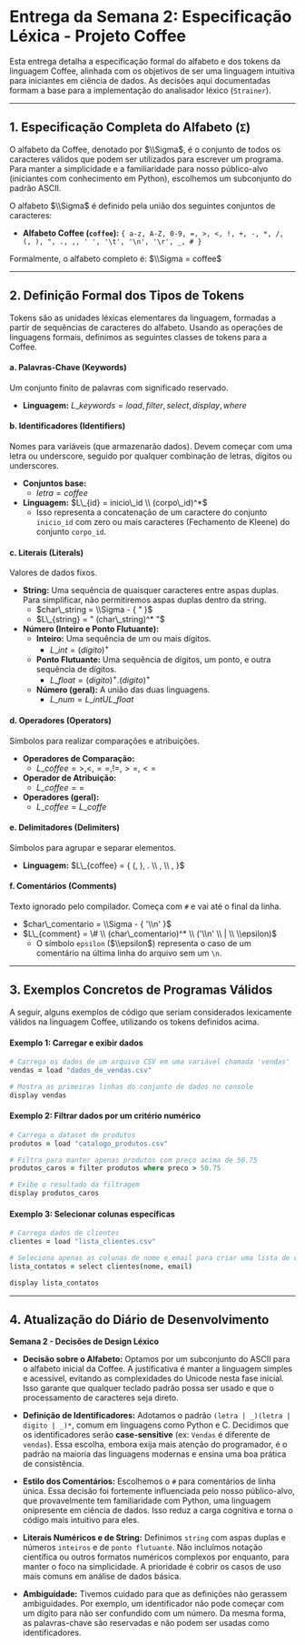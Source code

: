 # Entrega da Semana 2: Especificação Léxica - Projeto Coffee

Esta entrega detalha a especificação formal do alfabeto e dos tokens da linguagem Coffee, alinhada com os objetivos de ser uma linguagem intuitiva para iniciantes em ciência de dados. As decisões aqui documentadas formam a base para a implementação do analisador léxico (`Strainer`).

-----

## 1\. Especificação Completa do Alfabeto (`Σ`)

O alfabeto da Coffee, denotado por $\\Sigma$, é o conjunto de todos os caracteres válidos que podem ser utilizados para escrever um programa. Para manter a simplicidade e a familiaridade para nosso público-alvo (iniciantes com conhecimento em Python), escolhemos um subconjunto do padrão ASCII.

O alfabeto $\\Sigma$ é definido pela união dos seguintes conjuntos de caracteres:

  * **Alfabeto Coffee (`coffee`):**
    `{ a-z, A-Z, 0-9, =, >, <, !, +, -, *, /, (, ), ", ., ,, ' ', '\t', '\n', '\r', _, # }`

Formalmente, o alfabeto completo é:
$\\Sigma = coffee$

-----

## 2\. Definição Formal dos Tipos de Tokens

Tokens são as unidades léxicas elementares da linguagem, formadas a partir de sequências de caracteres do alfabeto. Usando as operações de linguagens formais, definimos as seguintes classes de tokens para a Coffee.

#### a. Palavras-Chave (Keywords)

Um conjunto finito de palavras com significado reservado.

  * **Linguagem:** $L\_{keywords} = { {load, filter, select, display, where} }$

#### b. Identificadores (Identifiers)

Nomes para variáveis (que armazenarão dados). Devem começar com uma letra ou underscore, seguido por qualquer combinação de letras, dígitos ou underscores.

  * **Conjuntos base:**
      * $letra = coffee$
  * **Linguagem:** $L\_{id} = inicio\_id \\ (corpo\_id)^*$
      * Isso representa a concatenação de um caractere do conjunto `inicio_id` com zero ou mais caracteres (Fechamento de Kleene) do conjunto `corpo_id`.

#### c. Literais (Literals)

Valores de dados fixos.

  * **String:** Uma sequência de quaisquer caracteres entre aspas duplas. Para simplificar, não permitiremos aspas duplas dentro da string.
      * $char\_string = \\Sigma - { " }$
      * $L\_{string} = " (char\_string)^* "$
  * **Número (Inteiro e Ponto Flutuante):**
      * **Inteiro:** Uma sequência de um ou mais dígitos.
          * $L\_{int} = (digito)^+$
      * **Ponto Flutuante:** Uma sequência de dígitos, um ponto, e outra sequência de dígitos.
          * $L\_{float} = (digito)^+ . (digito)^+$
      * **Número (geral):** A união das duas linguagens.
          * $L\_{num} = L\_{int} U L\_{float}$

#### d. Operadores (Operators)

Símbolos para realizar comparações e atribuições.

  * **Operadores de Comparação:**
      * $L\_{coffee} = { >, <, ==, !=, >=, <= }$
  * **Operador de Atribuição:**
      * $L\_{coffee} = { = }$
  * **Operadores (geral):**
      * $L\_{coffee} = L\_{coffe}$

#### e. Delimitadores (Delimiters)

Símbolos para agrupar e separar elementos.

  * **Linguagem:** $L\_{coffee} = { (, ), . \\ , \\ , }$

#### f. Comentários (Comments)

Texto ignorado pelo compilador. Começa com `#` e vai até o final da linha.

  * $char\_comentario = \\Sigma - { '\\n' }$
  * $L\_{comment} = \# \\ (char\_comentario)^* \\ ('\\n' \\ | \\ \\epsilon)$
      * O símbolo `epsilon` ($\\epsilon$) representa o caso de um comentário na última linha do arquivo sem um `\n`.

-----

## 3\. Exemplos Concretos de Programas Válidos

A seguir, alguns exemplos de código que seriam considerados lexicamente válidos na linguagem Coffee, utilizando os tokens definidos acima.

#### Exemplo 1: Carregar e exibir dados

```coffee
# Carrega os dados de um arquivo CSV em uma variável chamada 'vendas'
vendas = load "dados_de_vendas.csv"

# Mostra as primeiras linhas do conjunto de dados no console
display vendas
```

#### Exemplo 2: Filtrar dados por um critério numérico

```coffee
# Carrega o dataset de produtos
produtos = load "catalogo_produtos.csv"

# Filtra para manter apenas produtos com preço acima de 50.75
produtos_caros = filter produtos where preco > 50.75

# Exibe o resultado da filtragem
display produtos_caros
```

#### Exemplo 3: Selecionar colunas específicas

```coffee
# Carrega dados de clientes
clientes = load "lista_clientes.csv"

# Seleciona apenas as colunas de nome e email para criar uma lista de contatos
lista_contatos = select clientes(nome, email)

display lista_contatos
```

-----

## 4\. Atualização do Diário de Desenvolvimento

**Semana 2 - Decisões de Design Léxico**

  * **Decisão sobre o Alfabeto:** Optamos por um subconjunto do ASCII para o alfabeto inicial da Coffee. A justificativa é manter a linguagem simples e acessível, evitando as complexidades do Unicode nesta fase inicial. Isso garante que qualquer teclado padrão possa ser usado e que o processamento de caracteres seja direto.

  * **Definição de Identificadores:** Adotamos o padrão `(letra | _)(letra | digito | _)*`, comum em linguagens como Python e C. Decidimos que os identificadores serão **case-sensitive** (ex: `Vendas` é diferente de `vendas`). Essa escolha, embora exija mais atenção do programador, é o padrão na maioria das linguagens modernas e ensina uma boa prática de consistência.

  * **Estilo dos Comentários:** Escolhemos o `#` para comentários de linha única. Essa decisão foi fortemente influenciada pelo nosso público-alvo, que provavelmente tem familiaridade com Python, uma linguagem onipresente em ciência de dados. Isso reduz a carga cognitiva e torna o código mais intuitivo para eles.

  * **Literais Numéricos e de String:** Definimos `string` com aspas duplas e números `inteiros` e de `ponto flutuante`. Não incluímos notação científica ou outros formatos numéricos complexos por enquanto, para manter o foco na simplicidade. A prioridade é cobrir os casos de uso mais comuns em análise de dados básica.

  * **Ambiguidade:** Tivemos cuidado para que as definições não gerassem ambiguidades. Por exemplo, um identificador não pode começar com um dígito para não ser confundido com um número. Da mesma forma, as palavras-chave são reservadas e não podem ser usadas como identificadores.